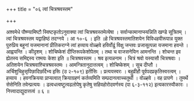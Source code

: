 +++
title = "०६ त्वां चित्रश्रवस्तम"

+++

अश्वमेधे पौष्ण्यामिष्टौ स्विष्टकृतोऽनुवाक्या त्वां चित्रश्रवस्तमेत्येषा । सर्वान्कामानाप्स्यन्निति खण्डे सूत्रितम् । त्वां चित्रश्रवस्तम यद्वाहिष्ठं तदग्नये । आ १०-६ । इति ॥हे चित्रश्रवस्तमातिशयेन विविधहवीरूपान्न युक्त पुरुप्रिय बहूनां यजमानानां प्रीतिकराग्ने त्वां हव्याय वोळ्हवे हविर्वोढुं विक्षु जन्तवः प्रजासूत्पन्ना यजमाना हवन्ते । आह्वयन्ति । कीदृशम् । शोचिष्केशं दीप्तिरूपकेशोपेतम् । तथा च वाजसनेयिन आमनन्ति । शोचन्त इव ह्येतस्य समिद्दस्य रश्मयः केशा इति ॥ चित्रश्रवस्तम । श्रव इत्यन्ननाम । चित्रं श्रवो यस्यासौ चित्रश्रवाः । अतिशयेन चित्रश्रवाश्चित्रश्रवस्तमः । आमन्त्रितानुदात्तत्वम् । शोचिष्केशम् । सुच दीप्तौ । अर्चिशुचिहुसृपिछादिछर्दिभ्य इसिः (उ २-१०९) इतीसिः । प्रत्ययस्वरः । बहुव्रीहौ पूर्वपदप्रकृतिस्वरत्वम् । हव्याय । हवनक्रियया प्राप्यत्वात् क्रियाग्रहणं कर्तव्यमिति सम्प्रदानत्वाच्चतुर्थी । वोळ्हवे । वह प्रापणे । तुमर्थे सेसेनिति तवेन्प्रत्ययः । ढत्वधत्वष्टुत्वढलोपेषु कृतेषु सहिवहोरोदवर्णस्य (पा ६-३-११२) इत्यकारस्यौकारः । नित्त्वादाद्युदात्तत्वं ॥ ६ ॥